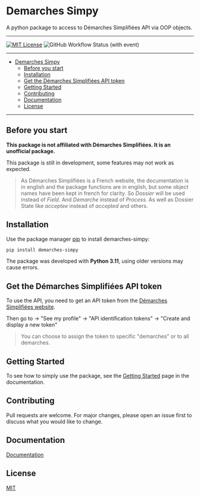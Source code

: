 # Demarches Simpy

A python package to access to Démarches Simplifiées API via OOP objects. 

---

[![MIT License](https://img.shields.io/badge/License-MIT-green.svg)](https://choosealicense.com/licenses/mit/)
![GitHub Workflow Status (with event)](https://img.shields.io/github/actions/workflow/status/Z3ZEL/demarches-simpy/test-python.yml)

---

- [Demarches Simpy](#demarches-simpy)
  - [Before you start](#before-you-start)
  - [Installation](#installation)
  - [Get the Démarches Simplifiées API token](#get-the-démarches-simplifiées-api-token)
  - [Getting Started](#getting-started)
  - [Contributing](#contributing)
  - [Documentation](#documentation)
  - [License](#license)


---

## Before you start

**This package is not affiliated with Démarches Simplifiées. It is an unofficial package.**

This package is still in development, some features may not work as expected.

> As Démarches Simplifiées is a French website, the documentation is in english and the package functions are in english, but some object names have been kept in french for clarity. So *Dossier* will be used instead of *Field*. And *Demarche* instead of *Process*. As well as Dossier State like *acceptee* instead of *accepted* and others.

## Installation

Use the package manager [pip](https://pip.pypa.io/en/stable/) to install demarches-simpy:

```bash
pip install demarches-simpy
```

The package was developed with **Python 3.11**, using older versions may cause errors.


## Get the Démarches Simplifiées API token

To use the API, you need to get an API token from the [Démarches Simplifiées website](https://www.demarches-simplifiees.fr/).

Then go to -> "See my profile" -> "API identification tokens" -> "Create and display a new token"

> You can choose to assign the token to specific "demarches" or to all demarches.

## Getting Started

To see how to simply use the package, see the [Getting Started](https://demarches-simpy.readthedocs.io/en/latest/contents/simple_program.html) page in the documentation.

## Contributing

Pull requests are welcome. For major changes, please open an issue first to discuss what you would like to change.

## Documentation

[Documentation](https://demarches-simpy.readthedocs.io/en/latest/)


## License

[MIT](https://choosealicense.com/licenses/mit/)

